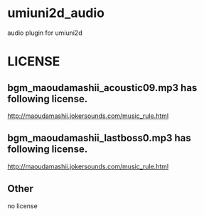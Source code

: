 # umiuni2d_audio
audio plugin for umiuni2d


# LICENSE

## bgm_maoudamashii_acoustic09.mp3 has following license.

http://maoudamashii.jokersounds.com/music_rule.html

## bgm_maoudamashii_lastboss0.mp3 has following license.

http://maoudamashii.jokersounds.com/music_rule.html

## Other

no license

